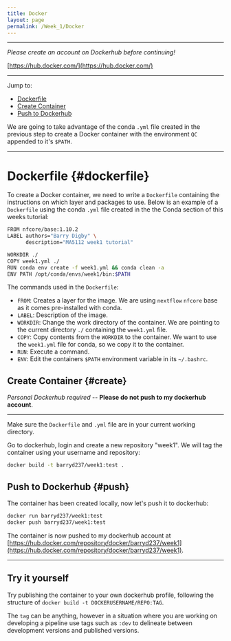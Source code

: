 ```yaml
---
title: Docker
layout: page
permalink: /Week_1/Docker
---
```


***

*Please create an account on Dockerhub before continuing!*

[https://hub.docker.com/](https://hub.docker.com/)

***

Jump to:
 - [Dockerfile](#dockerfile)
 - [Create Container](#create)
 - [Push to Dockerhub](#push)

We are going to take advantage of the conda `.yml` file created in the previous step to create a Docker container with the environment `QC` appended to it's `$PATH`.

***

# Dockerfile {#dockerfile}
To create a Docker container, we need to write a `Dockerfile` containing the instructions on which layer and packages to use. Below is an example of a `Dockerfile` using the conda `.yml` file created in the the Conda section of this weeks tutorial:

```bash
FROM nfcore/base:1.10.2
LABEL authors="Barry Digby" \
      description="MA5112 week1 tutorial"

WORKDIR ./
COPY week1.yml ./
RUN conda env create -f week1.yml && conda clean -a
ENV PATH /opt/conda/envs/week1/bin:$PATH
```

The commands used in the `Dockerfile`:
- `FROM`: Creates a layer for the image. We are using `nextflow` `nfcore` base as it comes pre-installed with conda.
- `LABEL`: Description of the image.
- `WORKDIR`: Change the work directory of the container. We are pointing to the current directory `./` containing the `week1.yml` file.
- `COPY`: Copy contents from the `WORKDIR` to the container. We want to use the `week1.yml` file for conda, so we copy it to the container.
- `RUN`: Execute a command.
- `ENV`: Edit the containers `$PATH` environment variable in its `~/.bashrc`.

## Create Container {#create}
*Personal Dockerhub required* -- **Please do not push to my dockerhub account**.

***

Make sure the `Dockerfile` and `.yml` file are in your current working directory.

Go to dockerhub, login and create a new repository "week1". We will tag the container using your username and repository:

```bash
docker build -t barryd237/week1:test .
```


## Push to Dockerhub {#push}
The container has been created locally, now let's push it to dockerhub:

```bash
docker run barryd237/week1:test
docker push barryd237/week1:test
```

The container is now pushed to my dockerhub account at [https://hub.docker.com/repository/docker/barryd237/week1](https://hub.docker.com/repository/docker/barryd237/week1).

***

## Try it yourself

Try publishing the container to your own dockerhub profile, following the structure of `docker build -t DOCKERUSERNAME/REPO:TAG`.

The `tag` can be anything, however in a situation where you are working on developing a pipeline use tags such as `:dev` to delineate between development versions and published versions.

